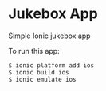# Jukebox App

Simple Ionic jukebox app

To run this app:

```
$ ionic platform add ios
$ ionic build ios
$ ionic emulate ios
```
